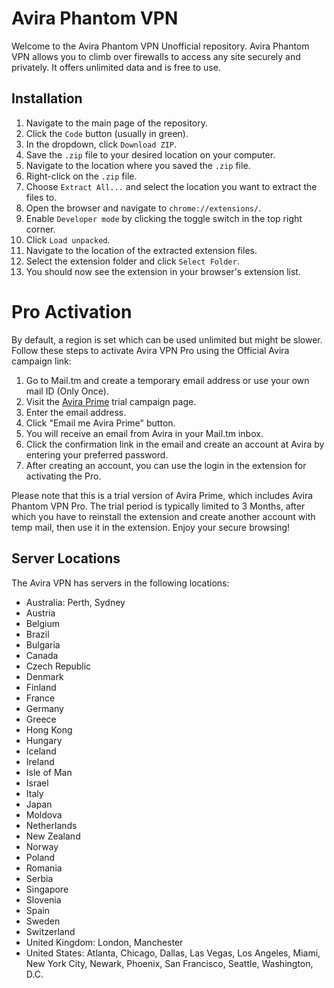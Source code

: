 # Avira Phantom VPN

Welcome to the Avira Phantom VPN Unofficial repository.
Avira Phantom VPN allows you to climb over firewalls to access any site securely and privately. It offers unlimited data and is free to use.

## Installation

1. Navigate to the main page of the repository.
2. Click the `Code` button (usually in green).
3. In the dropdown, click `Download ZIP`.
4. Save the `.zip` file to your desired location on your computer.
5. Navigate to the location where you saved the `.zip` file.
6. Right-click on the `.zip` file.
7. Choose `Extract All...` and select the location you want to extract the files to.
8. Open the browser and navigate to `chrome://extensions/`.
9. Enable `Developer mode` by clicking the toggle switch in the top right corner.
10. Click `Load unpacked`.
11. Navigate to the location of the extracted extension files.
12. Select the extension folder and click `Select Folder`.
13. You should now see the extension in your browser's extension list.

# Pro Activation

By default, a region is set which can be used unlimited but might be slower. Follow these steps to activate Avira VPN Pro using the Official Avira campaign link:

1. Go to Mail.tm and create a temporary email address or use your own mail ID (Only Once).
2. Visit the [Avira Prime](https://campaigns.avira.com/en/crm/trial/prime) trial campaign page.
3. Enter the email address.
4. Click "Email me Avira Prime" button.
5. You will receive an email from Avira in your Mail.tm inbox.
6. Click the confirmation link in the email and create an account at Avira by entering your preferred password.
7. After creating an account, you can use the login in the extension for activating the Pro.

Please note that this is a trial version of Avira Prime, which includes Avira Phantom VPN Pro. The trial period is typically limited to 3 Months, after which you have to reinstall the extension and create another account with temp mail, then use it in the extension. Enjoy your secure browsing!


## Server Locations

The Avira VPN has servers in the following locations:

- Australia: Perth, Sydney
- Austria
- Belgium
- Brazil
- Bulgaria
- Canada
- Czech Republic
- Denmark
- Finland
- France
- Germany
- Greece
- Hong Kong
- Hungary
- Iceland
- Ireland
- Isle of Man
- Israel
- Italy
- Japan
- Moldova
- Netherlands
- New Zealand
- Norway
- Poland
- Romania
- Serbia
- Singapore
- Slovenia
- Spain
- Sweden
- Switzerland
- United Kingdom: London, Manchester
- United States: Atlanta, Chicago, Dallas, Las Vegas, Los Angeles, Miami, New York City, Newark, Phoenix, San Francisco, Seattle, Washington, D.C.
